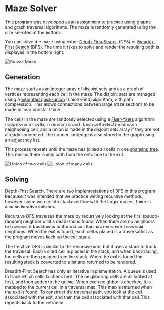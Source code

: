# Maze Solver
This program was developed as an assignment to practice using graphs and
graph traversal algorithms. The maze is randomly generated using the size
selected at the bottom.

You can solve the maze using either [Depth-First Search](https://en.wikipedia.org/wiki/Depth-first_search) (DFS) or
[Breadth-First Search](https://en.wikipedia.org/wiki/Breadth-first_search) (BFS). The time it takes to solve and render
the resulting path is displayed in the bottom right.

![Solved Maze](https://plindsay.greenriverdev.com/portfolio/images/maze/300x300-solved.png)

## Generation
The maze starts as an integer array of disjoint sets and as a graph of vertices 
representing each cell in the maze. The disjoint sets are managed using a [weighted 
quick-union](https://medium.com/@dhaneshchaudhary99/union-find-by-rank-and-path-compression-5f461a5b9839)
(Union-Find) algorithm, with path compression. This allows connections 
between large maze sections to be made in near constant time.

The cells in the maze are randomly selected using a [Fiser-Yates](https://en.wikipedia.org/wiki/Fisher%E2%80%93Yates_shuffle)
algorithm (loops over all cells, in random order). Each cell selects a random neighboring
cell, and a union is made in the disjoint sets array if they are not already 
connected. The connection/edge is also stored in the graph using an adjacency list.

This process repeats until the maze has joined all cells in one [spanning tree](https://en.wikipedia.org/wiki/Spanning_tree). 
This means there is only path from the entrance to the exit. 

![Union of two cells](https://plindsay.greenriverdev.com/portfolio/images/maze/mazes_4.png)
![Union of many cells](https://plindsay.greenriverdev.com/portfolio/images/maze/mazes_5.png)

## Solving

Depth-First Search. There are two implementations of DFS in this program because
it was intended that we practice writing recursive methods, however, since we run 
into stackoverflow with the larger mazes, there is also an iterative solution.

Recursive DFS traverses the maze by recursively looking at the first (psudo-random)
neighbor until a dead-end is found. When there are no neighbors to traverse, it 
backtracks to the last cell that has more non-traversed neighbors. When the exit is found,
each cell is placed in a traversal list as the program moves back up the call stack.

The Iterative DFS is similar to the recursive one, but it uses a stack to track the 
traversal. Each visited cell is placed in the stack, and when backtracing, the cells 
are then popped from the stack. When the exit is found the resulting stack is converted
to a list and returned to be rendered.

Breadth-First Search has only an iterative implementation. A queue is used to track which
cells to check next. The neighboring cells are all looked at first, and then added to the
queue. When each neighbor is checked, it is mapped to the current cell in a traversal map. 
This map is returned when the exit is found. To construct the traversal path, you
look at the cell associated with the exit, and then the cell associated with that cell.
This repeats back to the entrance.
